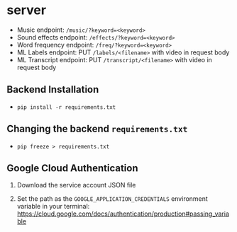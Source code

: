 # server

* Music endpoint: `/music/?keyword=<keyword>`
* Sound effects endpoint: `/effects/?keyword=<keyword>`
* Word frequency endpoint: `/freq/?keyword=<keyword>`
* ML Labels endpoint: PUT `/labels/<filename>` with video in request body
* ML Transcript endpoint: PUT `/transcript/<filename>` with video in request body

## Backend Installation

* `pip install -r requirements.txt`

## Changing the backend `requirements.txt`

* `pip freeze > requirements.txt`

## Google Cloud Authentication

1. Download the service account JSON file

2. Set the path as the `GOOGLE_APPLICATION_CREDENTIALS` environment variable in your terminal: https://cloud.google.com/docs/authentication/production#passing_variable